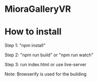 # MioraGalleryVR

<h1>How to install</h1>
<p>Step 1: "npm install"</P>
<p>Step 2: "npm run build" or "npm run watch"</p>
<p>Step 3: run index.html or use live-server</p>

<p>Note: Browserify is used for the building</p>